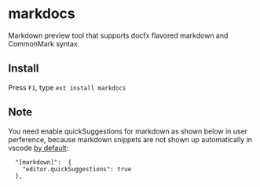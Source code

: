 # markdocs

Markdown preview tool that supports docfx flavored markdown and CommonMark syntax.

## Install

Press `F1`, type `ext install markdocs`

## Note

You need enable quickSuggestions for markdown as shown below in user perference, because markdown snippets are not shown up automatically in vscode [by default](https://github.com/Microsoft/vscode/issues/26108):

```
  "[markdown]":  {
    "editor.quickSuggestions": true
  },
```
